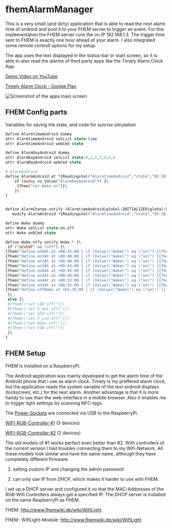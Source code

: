 # fhemAlarmManager
This is a very small (and dirty) application that is able to read the next alarm time of android and post it to your FHEM server to trigger an event.
For this implementation the FHEM server runs the on IP 192.168.1.3.
The trigger time sent to FHEM is exactly one hour ahead of your alarm.
I also integrated some remote controll options for my setup.

The app uses the text displayed in the status-bar or start screen,
so it is able to also read the alarms of third party apps like the Timely Alarm Clock App.

[Demo Video on YouTube](https://www.youtube.com/watch?v=SzFoZILu9mY)

[Timely Alarm Clock - Goolge Play](https://play.google.com/store/apps/details?id=ch.bitspin.timely)

![Screenshot of the apps main screen](https://github.com/napster2202/fhemAlarmManager/raw/master/emulatorshot.PNG "Screenshot of the apps main screen")

## FHEM Config parts

Variables for saving the state, and code for sunrise simulation
```perl
define AlarmtimeAndroid dummy
attr AlarmtimeAndroid setList state:time
attr AlarmtimeAndroid webCmd state

define AlarmDayAndroid dummy
attr AlarmDayAndroid setList state:0,1,2,3,4,5,6
attr AlarmDayAndroid webCmd state

# AlarmAndroid
define AlarmAndroid at *{ReadingsVal("AlarmtimeAndroid","state","05:30:00")} {\
    if ($wday eq Value("AlarmDayAndroid")) {\
     {fhem("set Wake on")}\
    }\
}


define AlarmChange notify (AlarmtimeAndroid|global:INITIALIZED|global:REREADCFG).* \
   modify AlarmAndroid *{ReadingsVal("AlarmtimeAndroid","state","05:30:00")}

define Wake dummy
attr Wake setList state:on,off
attr Wake webCmd state

define Wake.ntfy notify Wake.* {\
 if ("$EVENT" ne "off") {\
{fhem("define on0At at +00:35:00 { if (Value(\"Wake\") eq \"on\") {{fhem(\"set LED on\")}{fhem(\"set LED RGB 000021\")}}{fhem(\"delete on0At\")}}")}\
{fhem("define on7At at +00:40:00 { if (Value(\"Wake\") eq \"on\") {{fhem(\"set FAN on\")}}{fhem(\"delete on7At\")}}")}\
{fhem("define on1At at +00:40:00 { if (Value(\"Wake\") eq \"on\") {{fhem(\"set LED RGB 661700\")}}{fhem(\"delete on1At\")}}")}\
{fhem("define on2At at +00:43:00 { if (Value(\"Wake\") eq \"on\") {{fhem(\"set LED RGB FF3C00\")}}{fhem(\"delete on2At\")}}")}\
{fhem("define on6At at +00:45:00 { if (Value(\"Wake\") eq \"on\") {{fhem(\"set WOL_X301_2 on\")}}{fhem(\"delete on6At\")}}")}\
{fhem("define on3At at +00:49:00 { if (Value(\"Wake\") eq \"on\") {{fhem(\"set F_Hal on\")}}{fhem(\"delete on3At\")}}")}\
{fhem("define on4At at +00:53:00 { if (Value(\"Wake\") eq \"on\") {{fhem(\"set UFO on\")}}{fhem(\"delete on4At\")}}")}\
{fhem("define on5At at +00:55:00 { if (Value(\"Wake\") eq \"on\") {{fhem(\"set F_Led on\")}}{fhem(\"delete on5At\")}}")}\
{fhem("define offWake at +01:35:00 { if (Value(\"Wake\") eq \"on\") {{fhem(\"set LED off\")}{fhem(\"set F_Hal off\")}{fhem(\"set UFO off\")}{fhem(\"set F_Led off\")}{fhem(\"set FAN off\")}{fhem(\"set Wake off\")}}{fhem(\"delete offWake\")}}")}\
 }\
 else {\
 #{fhem(\"set LED off\")}\
 #{fhem(\"set F_Hal off\")}\
 #{fhem(\"set UFO off\")}\
 #{fhem(\"set F_Led off\")}\
 #{fhem(\"set Wake off\")}\
 #{fhem(\"set FAN off\")}\
 }\
}
```


## FHEM Setup

FHEM is installed on a RaspberryPi.

The Android application was mainly developed to get the alarm time of the Android phone that I use as alarm clock. Timely is my preffered alarm clock, but the application reads the system variable of the text android displays (lockscreen, etc.) for the next alarm.
Another advantage is that it is more handy to use than the web-interface in a mobile browser. Also it enables me to trigger light settings by scanning NFC-tags.

The [Power-Sockets](http://amzn.to/2dC6brg) are connected via USB to the RaspberryPi. 

[WIFI-RGB-Controller #1](http://amzn.to/2dDWusQ) (3 devices)

[WIFI-RGB-Controller #2](http://amzn.to/2e24NS3) (2 devices)

The old models of #1 works perfect even better than #2. With controllers of the current version I had troubles connecting them to my Wifi-Network. All these models look similar and have the same name, although they have completely different firmware.

1. setting custom IP and changing the admin password

2. can only use IP from DHCP, which makes it harder to use with FHEM.

I set up a DHCP server and configured it so that the MAC-Addresses of the RGB-Wifi Controllers always get a specified IP. The DHCP server is installed on the same RaspberryPi as FHEM.

FHEM: http://www.fhemwiki.de/wiki/WifiLight

FHEM- WifiLight-Module: http://www.fhemwiki.de/wiki/WifiLight
